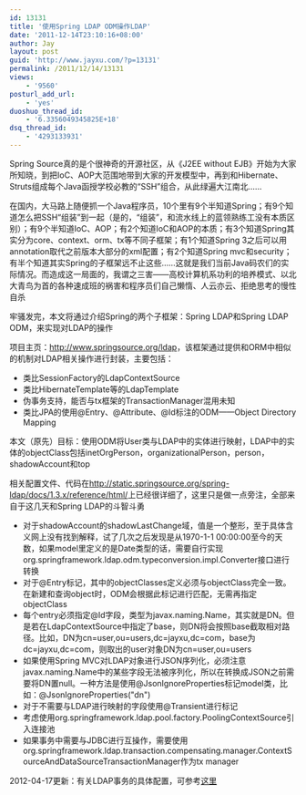 ```yaml
---
id: 13131
title: '使用Spring LDAP ODM操作LDAP'
date: '2011-12-14T23:10:16+08:00'
author: Jay
layout: post
guid: 'http://www.jayxu.com/?p=13131'
permalink: /2011/12/14/13131
views:
    - '9560'
posturl_add_url:
    - 'yes'
duoshuo_thread_id:
    - '6.3356049345825E+18'
dsq_thread_id:
    - '4293133931'
---
```


Spring Source真的是个很神奇的开源社区，从《J2EE without EJB》开始为大家所知晓，到把IoC、AOP大范围地带到大家的开发模型中，再到和Hibernate、Struts组成每个Java函授学校必教的“SSH”组合，从此绿遍大江南北……

在国内，大马路上随便抓一个Java程序员，10个里有9个半知道Spring；有9个知道怎么把SSH“组装”到一起（是的，“组装”，和流水线上的蓝领熟练工没有本质区别）；有9个半知道IoC、AOP；有2个知道IoC和AOP的本质；有3个知道Spring其实分为core、context、orm、tx等不同子框架；有1个知道Spring 3之后可以用annotation取代之前版本大部分的xml配置；有2个知道Spring mvc和security；有半个知道其实Spring的子框架远不止这些……这就是我们当前Java码农们的实际情况。而造成这一局面的，我谓之三害——高校计算机系功利的培养模式、以北大青鸟为首的各种速成班的祸害和程序员们自己懒惰、人云亦云、拒绝思考的慢性自杀

牢骚发完，本文将通过介绍Spring的两个子框架：Spring LDAP和Spring LDAP ODM，来实现对LDAP的操作

项目主页：<a href="http://www.springsource.org/ldap" target="_blank">http://www.springsource.org/ldap</a>，该框架通过提供和ORM中相似的机制对LDAP相关操作进行封装，主要包括：
<ul>
	<li>类比SessionFactory的LdapContextSource</li>
	<li>类比HibernateTemplate等的LdapTemplate</li>
	<li>伪事务支持，能否与tx框架的TransactionManager混用未知</li>
	<li>类比JPA的使用@Entry、@Attribute、@Id标注的ODM——Object Directory Mapping</li>
</ul>
本文（原先）目标：使用ODM将User类与LDAP中的实体进行映射，LDAP中的实体的objectClass包括inetOrgPerson，organizationalPerson，person，shadowAccount和top

相关配置文件、代码在<a href="http://static.springsource.org/spring-ldap/docs/1.3.x/reference/html/" target="_blank">http://static.springsource.org/spring-ldap/docs/1.3.x/reference/html/</a>上已经很详细了，这里只是做一点旁注，全部来自于这几天和Spring LDAP的斗智斗勇
<ul>
	<li>对于shadowAccount的shadowLastChange域，值是一个整形，至于具体含义网上没有找到解释，试了几次之后发现是从1970-1-1 00:00:00至今的天数，如果model里定义的是Date类型的话，需要自行实现org.springframework.ldap.odm.typeconversion.impl.Converter接口进行转换</li>
	<li>对于@Entry标记，其中的objectClasses定义必须与objectClass完全一致。在新建和查询object时，ODM会根据此标记进行匹配，无需再指定objectClass</li>
	<li>每个entry必须指定@Id字段，类型为javax.naming.Name，其实就是DN。但是若在LdapContextSource中指定了base，则DN将会按照base截取相对路径。比如，DN为cn=user,ou=users,dc=jayxu,dc=com，base为dc=jayxu,dc=com，则取出的user对象DN为cn=user,ou=users</li>
	<li>如果使用Spring MVC对LDAP对象进行JSON序列化，必须注意javax.naming.Name中的某些字段无法被序列化，所以在转换成JSON之前需要将DN置null。一种方法是使用@JsonIgnoreProperties标记model类，比如：@JsonIgnoreProperties("dn")</li>
	<li>对于不需要与LDAP进行映射的字段使用@Transient进行标记</li>
	<li>考虑使用org.springframework.ldap.pool.factory.PoolingContextSource引入连接池</li>
	<li>如果事务中需要与JDBC进行互操作，需要使用org.springframework.ldap.transaction.compensating.manager.ContextSourceAndDataSourceTransactionManager作为tx manager</li>
</ul>

2012-04-17更新：有关LDAP事务的具体配置，可参考<a href="http://www.jayxu.com/2012/04/17/13449/" target="_blank">这里</a>